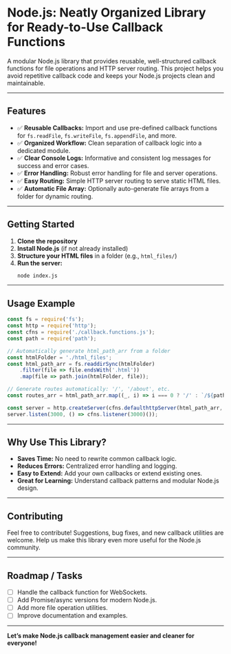 # Node.js: Neatly Organized Library for Ready-to-Use Callback Functions

A modular Node.js library that provides reusable, well-structured callback functions for file operations and HTTP server routing. This project helps you avoid repetitive callback code and keeps your Node.js projects clean and maintainable.

---

## Features

- ✅ **Reusable Callbacks:** Import and use pre-defined callback functions for `fs.readFile`, `fs.writeFile`, `fs.appendFile`, and more.
- ✅ **Organized Workflow:** Clean separation of callback logic into a dedicated module.
- ✅ **Clear Console Logs:** Informative and consistent log messages for success and error cases.
- ✅ **Error Handling:** Robust error handling for file and server operations.
- ✅ **Easy Routing:** Simple HTTP server routing to serve static HTML files.
- ✅ **Automatic File Array:** Optionally auto-generate file arrays from a folder for dynamic routing.

---

## Getting Started

1. **Clone the repository**
2. **Install Node.js** (if not already installed)
3. **Structure your HTML files** in a folder (e.g., `html_files/`)
4. **Run the server:**
    ```bash
    node index.js
    ```

---

## Usage Example

```javascript
const fs = require('fs');
const http = require('http');
const cfns = require('./callback.functions.js');
const path = require('path');

// Automatically generate html_path_arr from a folder
const htmlFolder = './html_files';
const html_path_arr = fs.readdirSync(htmlFolder)
    .filter(file => file.endsWith('.html'))
    .map(file => path.join(htmlFolder, file));

// Generate routes automatically: '/', '/about', etc.
const routes_arr = html_path_arr.map((_, i) => i === 0 ? '/' : `/${path.parse(html_path_arr[i]).name}`);

const server = http.createServer(cfns.defaulthttpServer(html_path_arr, routes_arr));
server.listen(3000, () => cfns.listener(3000)());
```

---

## Why Use This Library?

- **Saves Time:** No need to rewrite common callback logic.
- **Reduces Errors:** Centralized error handling and logging.
- **Easy to Extend:** Add your own callbacks or extend existing ones.
- **Great for Learning:** Understand callback patterns and modular Node.js design.

---

## Contributing

Feel free to contribute! Suggestions, bug fixes, and new callback utilities are welcome. Help us make this library even more useful for the Node.js community.

---

## Roadmap / Tasks

- [ ] Handle the callback function for WebSockets.
- [ ] Add Promise/async versions for modern Node.js.
- [ ] Add more file operation utilities.
- [ ] Improve documentation and examples.

---

**Let’s make Node.js callback management easier and cleaner for everyone!**
